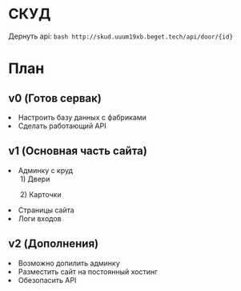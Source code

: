 # СКУД

Дернуть api:
    ```bash
    http://skud.uuum19xb.beget.tech/api/door/{id}
    ```

<h1>План</h1>
<h2>v0 (Готов сервак)</h2> 
<li>Настроить базу данных с фабриками</li>
<li>Сделать работающий API</li>
<h2>v1 (Основная часть сайта)</h2>
<li>Админку с круд
<ol>1) Двери</ol>
<ol>2) Карточки</ol>
</li>
<li>Страницы сайта</li>
<li>Логи входов</li>
<h2>v2 (Дополнения)</h2>
<li>Возможно допилить админку</li>
<li>Разместить сайт на постоянный хостинг</li>
<li>Обезопасить API</li>
